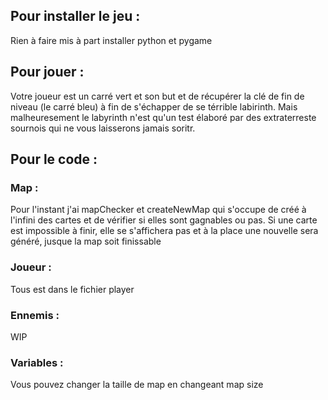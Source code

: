 ## Pour installer le jeu :
Rien à faire mis à part installer python et pygame

## Pour jouer :
Votre joueur est un carré vert et son but et de récupérer la clé de fin de niveau (le carré bleu) à fin de s'échapper de se térrible labirinth. Mais malheuresement le labyrinth n'est qu'un test élaboré par des extraterreste sournois qui ne vous laisserons jamais soritr.

## Pour le code : 

### Map :
Pour l'instant j'ai mapChecker et createNewMap qui s'occupe de créé à l'infini des cartes et de vérifier si elles sont gagnables ou pas. Si une carte est impossible à finir, elle se s'affichera pas et à la place une nouvelle sera généré, jusque la map soit finissable

### Joueur :
Tous est dans le fichier player

### Ennemis :
WIP

### Variables : 
Vous pouvez changer la taille de map en changeant map size

